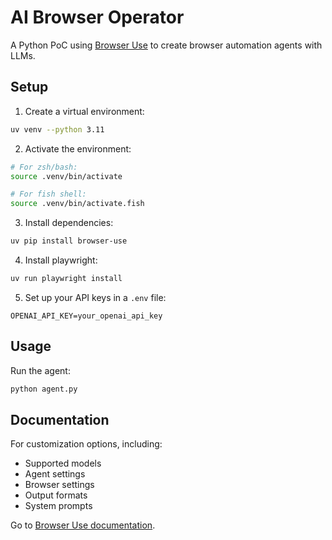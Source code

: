 # AI Browser Operator

A Python PoC using [Browser Use](https://docs.browser-use.com/) to create browser automation agents with LLMs.

## Setup

1. Create a virtual environment:
```bash
uv venv --python 3.11
```

2. Activate the environment:
```bash
# For zsh/bash:
source .venv/bin/activate

# For fish shell:
source .venv/bin/activate.fish
```

3. Install dependencies:
```bash
uv pip install browser-use
```

4. Install playwright:
```bash
uv run playwright install
```

5. Set up your API keys in a `.env` file:
```
OPENAI_API_KEY=your_openai_api_key
```

## Usage

Run the agent:
```bash
python agent.py
```

## Documentation

For customization options, including:
- Supported models
- Agent settings
- Browser settings
- Output formats
- System prompts

Go to [Browser Use documentation](https://docs.browser-use.com/).
